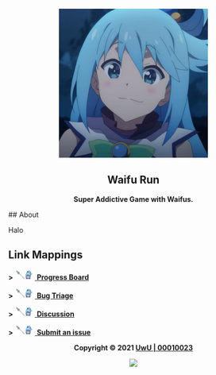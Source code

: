 <p align="center"><img height="300" width="300" src="./assets/logo.jpg"/></p>

<h2 align="center"><b>Waifu Run</b></h2>

<p align="center"><b>Super Addictive Game with Waifus.</b></p>

## About

Halo

## Link Mappings

<b>&gt;</b> <a href="https://github.com/00010023/waifu.run/projects/1"><img height="20" width="40" src="./assets/logo.png"> <b>Progress Board</b></a>

<b>&gt;</b> <a href="https://github.com/00010023/waifu.run/projects/2"><img height="20" width="40" src="./assets/logo.png"> <b>Bug Triage</b></a>

<b>&gt;</b> <a href="https://github.com/00010023/waifu.run/discussions"><img height="20" width="40" src="./assets/logo.png"> <b>Discussion</b></a>

<b>&gt;</b> <a href="https://github.com/00010023/waifu.run/issues/new/choose"><img height="20" width="40" src="./assets/logo.png"> <b>Submit an issue</b></a>

<p align="center"><b>Copyright &copy; 2021 <a href="https://uwussi.moe" target="_blank">UwU | 00010023</a></b></p>

<p align="center"><a href="https://github.com/00010023/waifu.run/blob/main/LICENSE"><img src="https://img.shields.io/static/v1.svg?style=flat-square&label=License&message=CC0-1.0&logoColor=eceff4&logo=github&colorA=3698FF&colorB=ffffff"/></a></p>
